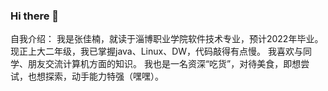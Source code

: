 ### Hi there 👋

<!--
**zhangjianan123/zhangjianan123** is a ✨ _special_ ✨ repository because its `README.md` (this file) appears on your GitHub profile.

Here are some ideas to get you started:

- 🔭 I’m currently working on ...
- 🌱 I’m currently learning ...
- 👯 I’m looking to collaborate on ...
- 🤔 I’m looking for help with ...
- 💬 Ask me about ...
- 📫 How to reach me: ...
- 😄 Pronouns: ...
- ⚡ Fun fact: ...
-->
自我介绍：
我是张佳楠，就读于淄博职业学院软件技术专业，预计2022年毕业。
现正上大二年级，我已掌握java、Linux、DW，代码敲得有点慢。
我喜欢与同学、朋友交流计算机方面的知识。
我也是一名资深“吃货”，对待美食，即想尝试，也想探索，动手能力特强（嘿嘿）。
